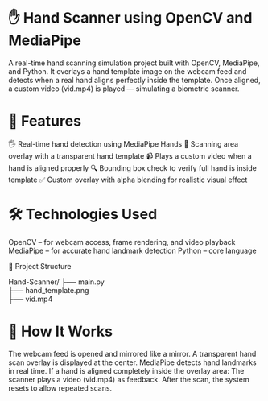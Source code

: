 # ✋ Hand Scanner using OpenCV and MediaPipe
A real-time hand scanning simulation project built with OpenCV, MediaPipe, and Python. It overlays a hand template image on the webcam feed and detects when a real hand aligns perfectly inside the template. Once aligned, a custom video (vid.mp4) is played — simulating a biometric scanner.

# 🚀 Features
🖐️ Real-time hand detection using MediaPipe Hands
🎯 Scanning area overlay with a transparent hand template
📹 Plays a custom video when a hand is aligned properly
🔍 Bounding box check to verify full hand is inside template
✅ Custom overlay with alpha blending for realistic visual effect

# 🛠️ Technologies Used
OpenCV – for webcam access, frame rendering, and video playback
MediaPipe – for accurate hand landmark detection
Python – core language

📁 Project Structure

Hand-Scanner/
├── main.py              
├── hand_template.png      
├── vid.mp4 

# 🔧 How It Works

The webcam feed is opened and mirrored like a mirror.
A transparent hand scan overlay is displayed at the center.
MediaPipe detects hand landmarks in real time.
If a hand is aligned completely inside the overlay area:
The scanner plays a video (vid.mp4) as feedback.
After the scan, the system resets to allow repeated scans.
